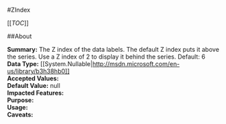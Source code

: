 #ZIndex

[[_TOC_]]

##About

**Summary:**  The Z index of the data labels. The default Z index puts it above the series. Use a Z index of 2 to display it behind the series. Default: 6   
**Data Type:** [[System.Nullable|http://msdn.microsoft.com/en-us/library/b3h38hb0]]  
**Accepted Values:**   
**Default Value:** null  
**Impacted Features:**   
**Purpose:**   
**Usage:**   
**Caveats:**   

